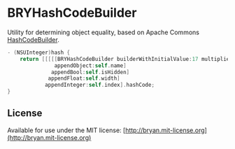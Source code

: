 # BRYHashCodeBuilder

Utility for determining object equality, based on Apache Commons [HashCodeBuilder](http://commons.apache.org/proper/commons-lang/apidocs/org/apache/commons/lang3/builder/HashCodeBuilder.html).

```objectivec
- (NSUInteger)hash {
    return [[[[[BRYHashCodeBuilder builderWithInitialValue:17 multiplier:37]
               appendObject:self.name]
              appendBool:self.isHidden]
             appendFloat:self.width]
            appendInteger:self.index].hashCode;
}
```

## License

Available for use under the MIT license: [http://bryan.mit-license.org](http://bryan.mit-license.org)
